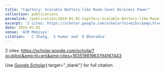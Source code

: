 ```yaml
---
title: "Capttery: Scalable Battery-like Room-level Wireless Power"
collection: publications
permalink: /publication/2019-01-01-Capttery-Scalable-Battery-like-Room-level-Wireless-Power
excerpt: '2 cites: https://scholar.google.com/scholar?oi=bibs\&amp;hl=en\&amp;cites=16351981963794167443'
date: 2019-01-01
venue: 'ACM Mobisys'
citation: ' C Zhang,  S Kumar and  D Bharadia'
---
```

2 cites: https://scholar.google.com/scholar?oi=bibs\&amp;hl=en\&amp;cites=16351981963794167443

Use [Google Scholar](https://scholar.google.com/scholar?q=Capttery:+Scalable+Battery+like+Room+level+Wireless+Power){:target="_blank"} for full citation